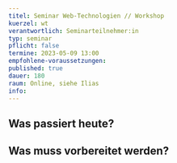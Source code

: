```yaml
---
titel: Seminar Web-Technologien // Workshop
kuerzel: wt
verantwortlich: Seminarteilnehmer:in
typ: seminar
pflicht: false
termine: 2023-05-09 13:00
empfohlene-voraussetzungen: 
published: true
dauer: 180
raum: Online, siehe Ilias
info: 
---
```



## Was passiert heute?

## Was muss vorbereitet werden?

